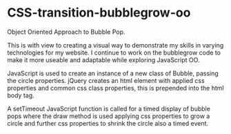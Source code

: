 CSS-transition-bubblegrow-oo
============================

Object Oriented Approach to Bubble Pop.

This is with view to creating a visual way to demonstrate my skills in varying technologies for my website. I continue to work on the bubblegrow code to make it more useable and adaptable while exploring JavaScript OO.

JavaScript is used to create an instance of a new class of Bubble, passing
the circle properties. jQuery creates an html element with applied css properties
and common css class properties, this is prepended into the html body tag. 

A setTimeout JavaScript function is called for a timed display of bubble pops
where the draw method is used applying css properties to grow a circle and
further css properties to shrink the circle also a timed event. 
